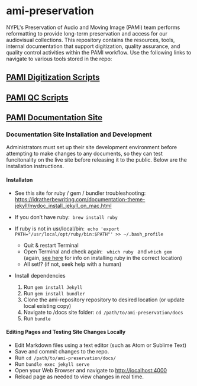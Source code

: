 # ami-preservation
NYPL's Preservation of Audio and Moving Image (PAMI) team performs reformatting to provide long-term preservation and access for our audiovisual collections. This repository contains the resources, tools, internal documentation that support digitization, quality assurance, and quality control activities within the PAMI workflow. Use the following links to navigate to various tools stored in the repo:

## [PAMI Digitization Scripts](https://github.com/NYPL/ami-preservation/tree/master/pami_scripts)
## [PAMI QC Scripts](https://github.com/NYPL/ami-preservation/tree/master/qc_scripts)
## [PAMI Documentation Site](https://nypl.github.io/ami-preservation/)
### Documentation Site Installation and Development
Administrators must set up their site development environment before attempting to make changes to any documents, so they can test funcitonality on the live site before releasing it to the public. Below are the installation instructions.

#### Installaton

* See this site for ruby / gem / bundler troubleshooting:
https://idratherbewriting.com/documentation-theme-jekyll/mydoc_install_jekyll_on_mac.html

* If you don’t have ruby:  ```brew install ruby```
* If ruby is not in usr/local/bin:  ```echo 'export PATH="/usr/local/opt/ruby/bin:$PATH"' >> ~/.bash_profile```

  * Quit & restart Terminal 
  * Open Terminal and check again:   ```which ruby ``` and ```which gem ``` (again, [see here](https://idratherbewriting.com/documentation-theme-jekyll/mydoc_install_jekyll_on_mac.html) for info on installing ruby in the correct location)
  * All set!? (if not, seek help with a human)

* Install dependencies
  1. Run ```gem install Jekyll```
  2. Run ```gem install bundler```
  3. Clone the ami-repository repository to desired location (or update local existing copy)
  4. Navigate to /docs site folder: ```cd /path/to/ami-preservation/docs```
  6. Run ```bundle```

#### Editing Pages and Testing Site Changes Locally
* Edit Markdown files using a text editor (such as Atom or Sublime Text)
* Save and commit changes to the repo.
* Run ```cd /path/to/ami-preservation/docs/```
* Run ```bundle exec jekyll serve```
* Open your Web Browser and navigate to [http://localhost:4000](http://localhost:4000)
* Reload page as needed to view changes in real time.
